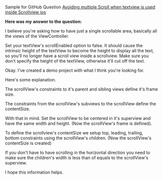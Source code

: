 Sample for GitHub Question [Avoiding multiple Scroll when textview is used inside Scrollview ios](http://stackoverflow.com/questions/30359928/avoiding-multiple-scroll-when-textview-is-used-inside-scrollview-ios/30360942?noredirect=1#comment48856510_30360942)

**Here was my answer to the question:**

I believe you're asking how to have just a single scrollable area, basically all the views of the ViewController.

Set your textView's scrollEnabled option to false. It should cause the intrinsic height of the textView to become the height to display all the text, so you'll no longer have a scroll view inside a scrollview. Make sure you don't specify the height of the textView, otherwise it'll cut off the text.

Okay. I've created a demo project with what I think you're looking for.

Here's some explanation.

The scrollView's constraints to it's parent and sibling views define it's frame size.

The constraints from the scrollView's subviews to the scrollView define the contentSize.

With that in mind. Set the scrollView to be centered in it's superview and have the same width and height. (Now the scrollView's frame is defined).

To define the scrollview's contentSize we setup top, leading, trailing, bottom constraints using the scrollView's children. (Now the scrollView's contentSize is created)

If you don't have to have scrolling in the horizontal direction you need to make sure the children's width is less than of equals to the scrollView's superview.

I hope this information helps.